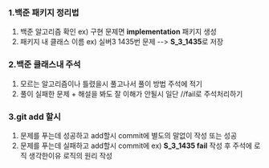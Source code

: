### 1.백준 패키지 정리법
1) 백준 알고리즘 확인 ex) 구현 문제면 **implementation** 패키지 생성
2) 패키지 내 클래스 이름 ex) 실버3 1435번 문제 --> **S_3_1435**로 저장

### 2.백준 클래스내 주석
1) 모르는 알고리즘이나 틀렸을시 풀고나서 풀이 방법 주석에 적기
2) 풀이 실패한 문제 + 해설을 봐도 잘 이해가 안될시 일단 //fail로 주석처리하기

### 3.git add 할시
1) 문제를 푸는데 성공하고 add할시
   commit에 별도의 말없이 작성 또는 성공
2) 문제를 푸는데 실패하고 add할시
   commit에 ex) **S_3_1435 fail** 작성 후 주석에 로직 생각한이유 로직의 원리 작성
